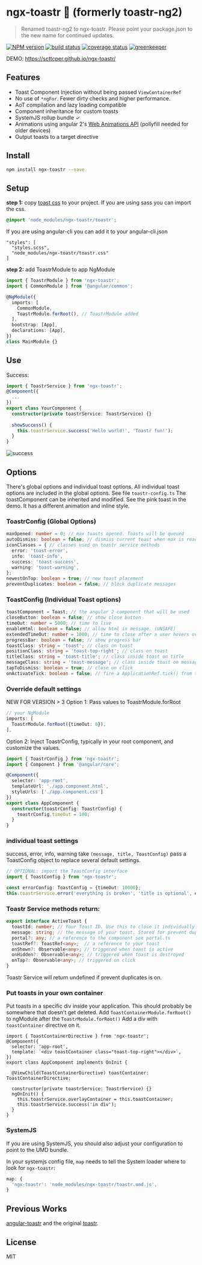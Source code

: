# ngx-toastr 🍞 (formerly toastr-ng2)
> Renamed toastr-ng2 to ngx-toastr. Please point your package.json to the new name for continued updates.  

[![NPM version][npm-image]][npm-url]
[![build status][travis-img]][travis-url]
[![coverage status][coverage-img]][coverage-url]
[![greenkeeper][greenkeeper-image]][greenkeeper-url]

[npm-image]: https://img.shields.io/npm/v/ngx-toastr.svg
[npm-url]: https://npmjs.org/package/ngx-toastr
[travis-img]: https://api.travis-ci.org/scttcper/ngx-toastr.svg?branch=master
[travis-url]: https://travis-ci.org/scttcper/ngx-toastr
[coverage-img]: https://codecov.io/gh/scttcper/ngx-toastr/branch/master/graph/badge.svg
[coverage-url]: https://codecov.io/gh/scttcper/ngx-toastr
[greenkeeper-image]: https://badges.greenkeeper.io/scttcper/ngx-toastr.svg
[greenkeeper-url]: https://greenkeeper.io/  


DEMO: https://scttcper.github.io/ngx-toastr/

## Features
- Toast Component Injection without being passed `ViewContainerRef`
- No use of `*ngFor`. Fewer dirty checks and higher performance.
- AoT compilation and lazy loading compatible
- Component inheritance for custom toasts
- SystemJS rollup bundle ✓
- Animations using angular 2's [Web Animations API](https://angular.io/docs/ts/latest/guide/animations.html) (pollyfill needed for older devices)
- Output toasts to a target directive

## Install  
```bash
npm install ngx-toastr --save
```  
## Setup  
__step 1:__ copy [toast css](https://github.com/scttcper/ngx-toastr/blob/master/src/app/app.component.css) to your project.
If you are using sass you can import the css.
```scss
@import 'node_modules/ngx-toastr/toastr';
```
If you are using angular-cli you can add it to your angular-cli.json
```
"styles": [
  "styles.scss",
  "node_modules/ngx-toastr/toastr.css"
]
```

__step 2:__ add ToastrModule to app NgModule
```typescript
import { ToastrModule } from 'ngx-toastr';
import { CommonModule } from '@angular/common';

@NgModule({
  imports: [
    CommonModule,
    ToastrModule.forRoot(), // ToastrModule added
  ], 
  bootstrap: [App],
  declarations: [App],
})
class MainModule {}
```  

## Use
Success:
```typescript
import { ToastrService } from 'ngx-toastr';
@Component({
  ...
})
export class YourComponent {
  constructor(private toastrService: ToastrService) {}
  
  showSuccess() {
    this.toastrService.success('Hello world!', 'Toastr fun!');
  }
}
```
![success](http://i.imgur.com/ZTVc9vg.png)  


## Options
There's global options and individual toast options. All individual toast options are included in the global options. See file `toastr-config.ts` The toastComponent can be inherited and modified. See the pink toast in the demo. It has a different animation and inline style.

### ToastrConfig (Global Options)
```typescript
maxOpened: number = 0; // max toasts opened. Toasts will be queued
autoDismiss: boolean = false; // dismiss current toast when max is reached
iconClasses = { // classes used on toastr service methods
  error: 'toast-error',
  info: 'toast-info',
  success: 'toast-success',
  warning: 'toast-warning',
};
newestOnTop: boolean = true; // new toast placement
preventDuplicates: boolean = false; // block duplicate messages
```

### ToastConfig (Individual Toast options)
```typescript
toastComponent = Toast; // the angular 2 component that will be used
closeButton: boolean = false; // show close button
timeOut: number = 5000; // time to live
enableHtml: boolean = false; // allow html in message. (UNSAFE)
extendedTimeOut: number = 1000; // time to close after a user hovers over toast
progressBar: boolean = false; // show progress bar
toastClass: string = 'toast'; // class on toast
positionClass: string = 'toast-top-right'; // class on toast
titleClass: string = 'toast-title'; // class inside toast on title
messageClass: string = 'toast-message'; // class inside toast on message
tapToDismiss: boolean = true; // close on click
onActivateTick: boolean = false; // fire a ApplicationRef.tick() from the toast component when activated. Might help show the toast if you are firing it from a websocket
```

### Override default settings
NEW FOR VERSION > 3
Option 1: Pass values to ToastrModule.forRoot
```typescript
// your NgModule
imports: [
  ToastrModule.forRoot({timeOut: 0}),
], 
```

Option 2: Inject ToastrConfig, typically in your root component, and customize the values.
```typescript
import { ToastrConfig } from 'ngx-toastr';
import { Component } from '@angular/core';

@Component({
  selector: 'app-root',
  templateUrl: './app.component.html',
  styleUrls: ['./app.component.css']
})
export class AppComponent {
  constructor(toastrConfig: ToastrConfig) {
    toastrConfig.timeOut = 100;
  }
}
```

### individual toast settings
success, error, info, warning take ```(message, title, ToastConfig)``` pass a ToastConfig object to replace several default settings.
```typescript
// OPTIONAL: import the ToastConfig interface
import { ToastConfig } from 'ngx-toastr';

const errorConfig: ToastConfig = {timeOut: 10000};
this.toastrService.error('everything is broken', 'title is optional', errorConfig);
```

### Toastr Service methods return:
```typescript
export interface ActiveToast {
  toastId: number; // Your Toast ID. Use this to close it individually
  message: string; // the message of your toast. Stored for prevent duplicate reasons
  portal?: any; // a reference to the component see portal.ts
  toastRef?: ToastRef<any>;  // a reference to your toast
  onShown?: Observable<any>; // triggered when toast is active
  onHidden?: Observable<any>; // triggered when toast is destroyed
  onTap?: Observable<any>; // triggered on click
}
```
Toastr Service will return undefined if prevent duplicates is on.

### Put toasts in your own container
Put toasts in a specific div inside your application. This should probably be somewhere that doesn't get deleted.
Add `ToastContainerModule.forRoot()` to ngModule after the `ToastrModule.forRoot()`
Add a div with `toastContainer` directive on it.
```
import { ToastContainerDirective } from 'ngx-toastr';
@Component({
  selector: 'app-root',
  template: `<div toastContainer class="toast-top-right"></div>`,
})
export class AppComponent implements OnInit {

  @ViewChild(ToastContainerDirective) toastContainer: ToastContainerDirective;

  constructor(private toastrService: ToastrService) {}
  ngOnInit() {
    this.toastrService.overlayContainer = this.toastContainer;
    this.toastrService.success('in div');
  }
}
```

### SystemJS
If you are using SystemJS, you should also adjust your configuration to point to the UMD bundle.

In your systemjs config file, `map` needs to tell the System loader where to look for `ngx-toastr`:
```js
map: {
  'ngx-toastr': 'node_modules/ngx-toastr/toastr.umd.js',
}
```

## Previous Works
[angular-toastr](https://github.com/Foxandxss/angular-toastr) and the original [toastr](https://github.com/CodeSeven/toastr).

## License
MIT
